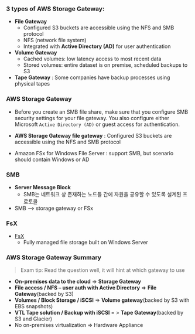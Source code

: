 ### 3 types of AWS Storage Gateway:
  - **File Gateway**
    - Configured S3 buckets are accessible using the NFS and SMB protocol
    -  NFS (network file system)
    - Integrated with **Active Directory (AD)** for user authentication
  - **Volume Gateway**
    - Cached volumes: low latency access to most recent data
    - Stored volumes: entire dataset is on premise, scheduled backups to S3
  - **Tape Gateway** : Some companies have backup processes using physical tapes

### AWS Storage Gateway
- Before you create an SMB file share, make sure that you configure SMB security settings for your file gateway. You also configure either Microsoft `Active Directory (AD)` or guest access for authentication.

- **AWS Storage Gateway file gateway** : Configured S3 buckets are accessible using the NFS and SMB protocol
- Amazon FSx for Windows File Server : support SMB, but scenario should contain Windows or AD

### SMB
- **Server Message Block** 
  - SMB는 네트워크 상 존재하는 노드들 간에 자원을 공유할 수 있도록 설계된 프로토콜
- SMB —> storage gateway or FSx

### FsX
- [FsX](https://aws.amazon.com/fsx/windows/)
  - Fully managed file storage built on Windows Server

### AWS Storage Gateway Summary
> Exam tip: Read the question well, it will hint at which gateway to use


- **On-premises data to the cloud** => **Storage Gateway**
- **File access / NFS – user auth with Active Directory** => **File Gateway**(backed by S3)
- **Volumes / Block Storage / iSCSI** => **Volume gateway**(backed by S3 with EBS snapshots)
- **VTL Tape solution / Backup with iSCSI** = > **Tape Gateway**(backed by S3 and Glacier)
- No on-premises virtualization => Hardware Appliance
